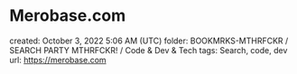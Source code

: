 # Merobase.com

created: October 3, 2022 5:06 AM (UTC)
folder: BOOKMRKS-MTHRFCKR / SEARCH PARTY MTHRFCKR! / Code & Dev & Tech
tags: Search, code, dev
url: https://merobase.com
